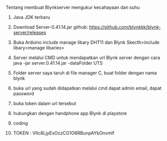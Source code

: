 Tentang membuat Blynkserver mengukur kecahayaan dan suhu

1. Java JDK terbaru
2. Download Server-0.41.14.jar 
github: https://github.com/blynkkk/blynk-server/releases
3. Buka Arduino include manage libary DHT11 dan Blynk
Skecth>include libary>manage libaries>
4. Server melalui CMD untuk mendapatkan url Blynk server
dengan cara 
java -jar server.0.41.14.jar -dataFolder UTS
5. Folder server saya taruh di file manager C, buat folder
dengan nama blynk
6. buka url yang sudah didapatkan melalui cmd
dapat admin email, dapat password
7. buka token dalam url tersebut
8. hubungkan dengan handphone app Blynk di playstore
9. coding

10. TOKEN : VIIc8LjyExOczCG1O6RBunpAYkOnvmlf
